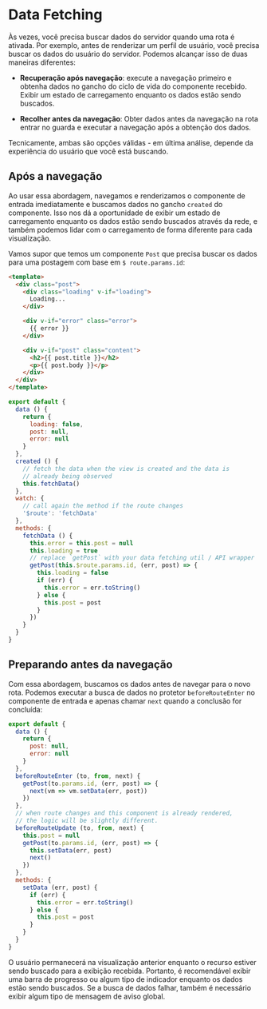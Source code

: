 # Data Fetching

Às vezes, você precisa buscar dados do servidor quando uma rota é ativada. Por exemplo, antes de renderizar um perfil de usuário, você precisa buscar os dados do usuário do servidor. Podemos alcançar isso de duas maneiras diferentes:

- **Recuperação após navegação**: execute a navegação primeiro e obtenha dados no gancho do ciclo de vida do componente recebido. Exibir um estado de carregamento enquanto os dados estão sendo buscados.

- **Recolher antes da navegação**: Obter dados antes da navegação na rota entrar no guarda e executar a navegação após a obtenção dos dados.

Tecnicamente, ambas são opções válidas - em última análise, depende da experiência do usuário que você está buscando.

## Após a navegação

Ao usar essa abordagem, navegamos e renderizamos o componente de entrada imediatamente e buscamos dados no gancho `created` do componente. Isso nos dá a oportunidade de exibir um estado de carregamento enquanto os dados estão sendo buscados através da rede, e também podemos lidar com o carregamento de forma diferente para cada visualização.

Vamos supor que temos um componente `Post` que precisa buscar os dados para uma postagem com base em `$ route.params.id`:

``` html
<template>
  <div class="post">
    <div class="loading" v-if="loading">
      Loading...
    </div>

    <div v-if="error" class="error">
      {{ error }}
    </div>

    <div v-if="post" class="content">
      <h2>{{ post.title }}</h2>
      <p>{{ post.body }}</p>
    </div>
  </div>
</template>
```

``` js
export default {
  data () {
    return {
      loading: false,
      post: null,
      error: null
    }
  },
  created () {
    // fetch the data when the view is created and the data is
    // already being observed
    this.fetchData()
  },
  watch: {
    // call again the method if the route changes
    '$route': 'fetchData'
  },
  methods: {
    fetchData () {
      this.error = this.post = null
      this.loading = true
      // replace `getPost` with your data fetching util / API wrapper
      getPost(this.$route.params.id, (err, post) => {
        this.loading = false
        if (err) {
          this.error = err.toString()
        } else {
          this.post = post
        }
      })
    }
  }
}
```

## Preparando antes da navegação

Com essa abordagem, buscamos os dados antes de navegar para o novo
rota. Podemos executar a busca de dados no protetor `beforeRouteEnter` no componente de entrada e apenas chamar `next` quando a conclusão for concluída:

``` js
export default {
  data () {
    return {
      post: null,
      error: null
    }
  },
  beforeRouteEnter (to, from, next) {
    getPost(to.params.id, (err, post) => {
      next(vm => vm.setData(err, post))
    })
  },
  // when route changes and this component is already rendered,
  // the logic will be slightly different.
  beforeRouteUpdate (to, from, next) {
    this.post = null
    getPost(to.params.id, (err, post) => {
      this.setData(err, post)
      next()
    })
  },
  methods: {
    setData (err, post) {
      if (err) {
        this.error = err.toString()
      } else {
        this.post = post
      }
    }
  }
}
```

O usuário permanecerá na visualização anterior enquanto o recurso estiver sendo buscado para a exibição recebida. Portanto, é recomendável exibir uma barra de progresso ou algum tipo de indicador enquanto os dados estão sendo buscados. Se a busca de dados falhar, também é necessário exibir algum tipo de mensagem de aviso global.